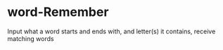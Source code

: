 # word-Remember
Input what a word starts and ends with, and letter(s) it contains, receive matching words
